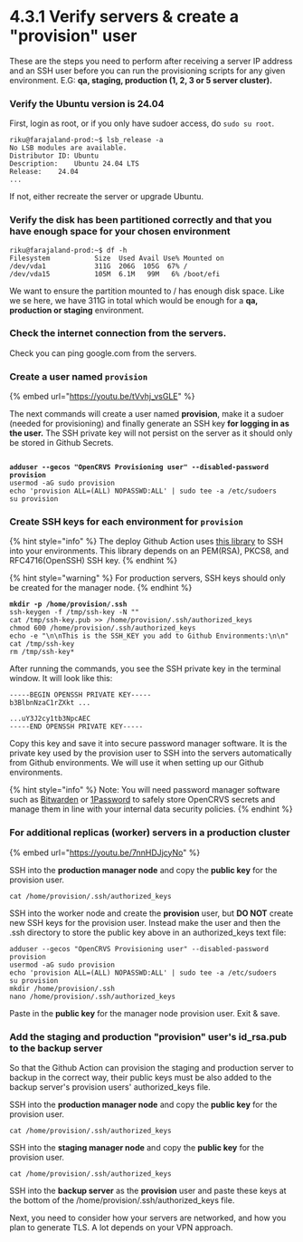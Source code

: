 # 4.3.1 Verify servers & create a "provision" user

These are the steps you need to perform after receiving a server IP address and an SSH user before you can run the provisioning scripts for any given environment. E.G: **qa, staging, production (1, 2, 3 or 5 server cluster).**&#x20;

### Verify the Ubuntu version is 24.04

First, login as root, or if you only have sudoer access, do `sudo su root`.

```
riku@farajaland-prod:~$ lsb_release -a
No LSB modules are available.
Distributor ID:	Ubuntu
Description:	Ubuntu 24.04 LTS
Release:	24.04
...
```

If not, either recreate the server or upgrade Ubuntu.

### Verify the disk has been partitioned correctly and  that you have enough space for your chosen environment

```
riku@farajaland-prod:~$ df -h
Filesystem           Size  Used Avail Use% Mounted on
/dev/vda1            311G  206G  105G  67% /
/dev/vda15           105M  6.1M   99M   6% /boot/efi
```

We want to ensure the partition mounted to / has enough disk space. Like we se here, we have 311G in total which would be enough for a **qa, production or staging** environment.&#x20;

### Check the internet connection from the servers.

Check you can ping google.com from the servers.

### Create a user named `provision`

{% embed url="https://youtu.be/tVvhj_vsGLE" %}

The next commands will create a user named **provision**,  make it a sudoer (needed for provisioning) and finally generate an SSH key **for logging in as the user.** The SSH private key will not persist on the server as it should only be stored in Github Secrets.

<pre><code><strong>
</strong><strong>adduser --gecos "OpenCRVS Provisioning user" --disabled-password provision
</strong>usermod -aG sudo provision
echo 'provision ALL=(ALL) NOPASSWD:ALL' | sudo tee -a /etc/sudoers
su provision
</code></pre>



### Create SSH keys for each environment for `provision`

{% hint style="info" %}
The deploy Github Action uses [this library](https://github.com/shimataro/ssh-key-action) to SSH into your environments.  This library depends on an PEM(RSA), PKCS8, and RFC4716(OpenSSH) SSH key.
{% endhint %}

{% hint style="warning" %}
For production servers, SSH keys should only be created for the manager node.&#x20;
{% endhint %}

<pre><code><strong>mkdir -p /home/provision/.ssh
</strong>ssh-keygen -f /tmp/ssh-key -N ""
cat /tmp/ssh-key.pub >> /home/provision/.ssh/authorized_keys
chmod 600 /home/provision/.ssh/authorized_keys
echo -e "\n\nThis is the SSH_KEY you add to Github Environments:\n\n"
cat /tmp/ssh-key
rm /tmp/ssh-key*
</code></pre>

After running the commands, you see the SSH private key in the terminal window.  It will look like this:&#x20;

```
-----BEGIN OPENSSH PRIVATE KEY-----
b3BlbnNzaC1rZXkt ...

...uY3J2cy1tb3NpcAEC
-----END OPENSSH PRIVATE KEY-----
```

Copy this key and save it into secure password manager software.  It is the private key used by the provision user to SSH into the servers automatically from Github environments.  We will use it when setting up our Github environments.

{% hint style="info" %}
Note: You will need password manager software such as [Bitwarden](https://bitwarden.com/) or [1Password](https://1password.com/) to safely store OpenCRVS secrets and manage them in line with your internal data security policies.
{% endhint %}



### For additional replicas (worker) servers in a production cluster

{% embed url="https://youtu.be/7nnHDJjcyNo" %}

SSH into the **production manager node** and copy the **public key** for the provision user.

```
cat /home/provision/.ssh/authorized_keys
```

SSH into the worker node and create the **provision** user, but **DO NOT** create new SSH keys for the provision user.  Instead make the user and then the .ssh directory to store the public key above in an authorized\_keys text file:

```
adduser --gecos "OpenCRVS Provisioning user" --disabled-password provision
usermod -aG sudo provision
echo 'provision ALL=(ALL) NOPASSWD:ALL' | sudo tee -a /etc/sudoers
su provision
mkdir /home/provision/.ssh
nano /home/provision/.ssh/authorized_keys
```

Paste in the **public key** for the manager node provision user.  Exit & save.



### Add the staging and production "provision" user's id\_rsa.pub to the backup server

So that the Github Action can provision the staging and production server to backup in the correct way, their public keys must be also added to the backup server's provision users' authorized\_keys file.

SSH into the **production manager node** and copy the **public key** for the provision user.

```
cat /home/provision/.ssh/authorized_keys
```

SSH into the **staging manager node** and copy the **public key** for the provision user.

```
cat /home/provision/.ssh/authorized_keys
```

SSH into the **backup server** as the **provision** user and paste these keys at the bottom of the /home/provision/.ssh/authorized\_keys file.



Next, you need to consider how your servers are networked, and how you plan to generate TLS.  A lot depends on your VPN approach.

